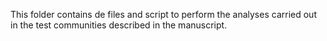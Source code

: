This folder contains de files and script to perform the analyses carried out in the test communities described in the manuscript.